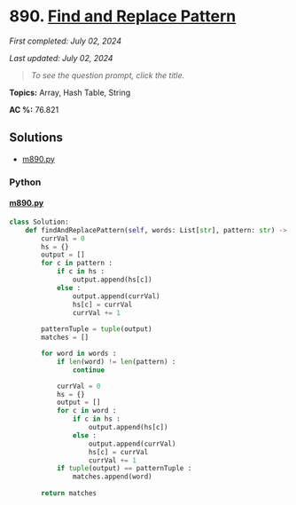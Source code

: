 # 890. [Find and Replace Pattern](<https://leetcode.com/problems/find-and-replace-pattern>)

*First completed: July 02, 2024*

*Last updated: July 02, 2024*


> *To see the question prompt, click the title.*

**Topics:** Array, Hash Table, String

**AC %:** 76.821


## Solutions

- [m890.py](<../my-submissions/m890.py>)
### Python
#### [m890.py](<../my-submissions/m890.py>)
```Python
class Solution:
    def findAndReplacePattern(self, words: List[str], pattern: str) -> List[str]:
        currVal = 0
        hs = {}
        output = []
        for c in pattern :
            if c in hs :
                output.append(hs[c])
            else :
                output.append(currVal)
                hs[c] = currVal
                currVal += 1
                
        patternTuple = tuple(output)
        matches = []

        for word in words :
            if len(word) != len(pattern) :
                continue

            currVal = 0
            hs = {}
            output = []
            for c in word :
                if c in hs :
                    output.append(hs[c])
                else :
                    output.append(currVal)
                    hs[c] = currVal
                    currVal += 1
            if tuple(output) == patternTuple :
                matches.append(word)
        
        return matches
```

